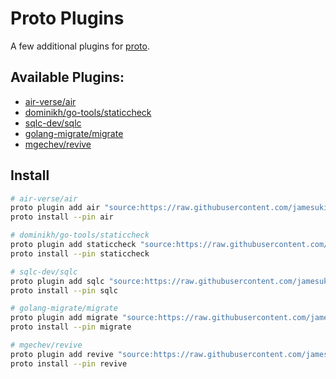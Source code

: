 # Proto Plugins
A few additional plugins for [proto](https://github.com/moonrepo/proto).

## Available Plugins:
- [air-verse/air](https://github.com/air-verse/air)
- [dominikh/go-tools/staticcheck](https://github.com/dominikh/go-tools)
- [sqlc-dev/sqlc](https://github.com/sqlc-dev/sqlc)
- [golang-migrate/migrate](https://github.com/golang-migrate/migrate)
- [mgechev/revive](https://github.com/mgechev/revive)

## Install
```sh
# air-verse/air
proto plugin add air "source:https://raw.githubusercontent.com/jamesukiyo/proto-plugins/master/air.toml"
proto install --pin air

# dominikh/go-tools/staticcheck
proto plugin add staticcheck "source:https://raw.githubusercontent.com/jamesukiyo/proto-plugins/master/staticcheck.toml"
proto install --pin staticcheck

# sqlc-dev/sqlc
proto plugin add sqlc "source:https://raw.githubusercontent.com/jamesukiyo/proto-plugins/master/sqlc.toml"
proto install --pin sqlc

# golang-migrate/migrate
proto plugin add migrate "source:https://raw.githubusercontent.com/jamesukiyo/proto-plugins/master/migrate.toml"
proto install --pin migrate

# mgechev/revive
proto plugin add revive "source:https://raw.githubusercontent.com/jamesukiyo/proto-plugins/master/revive.toml"
proto install --pin revive
```
